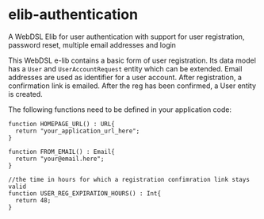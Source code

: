 # elib-authentication
A WebDSL Elib for user authentication with support for user registration, password reset, multiple email addresses and login

This WebDSL e-lib contains a basic form of user registration.
Its data model has a `User` and `UserAccountRequest` entity which can be extended.
Email addresses are used as identifier for a user account. 
After registration, a confirmation link is emailed. After the reg has been confirmed,
a User entity is created.
 
The following functions need to be defined in your application code:

```
function HOMEPAGE_URL() : URL{
  return "your_application_url_here";
}

function FROM_EMAIL() : Email{
  return "your@email.here";
}

//the time in hours for which a registration confimration link stays valid
function USER_REG_EXPIRATION_HOURS() : Int{
  return 48;
}
```
